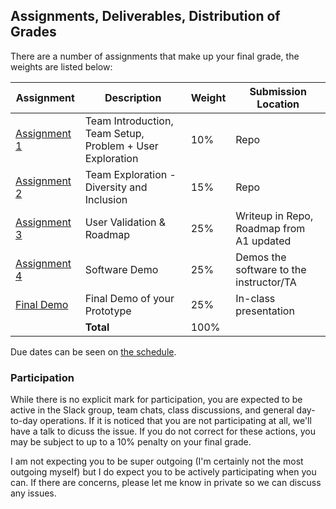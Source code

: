 Assignments, Deliverables, Distribution of Grades
---

There are a number of assignments that make up your final grade, the weights are listed below:

| Assignment | Description | Weight | Submission Location |
| --- | --- | --- | --- |
| [Assignment 1](a1.md) | Team Introduction, Team Setup, Problem + User Exploration | 10% | Repo |
| [Assignment 2](a2.md) | Team Exploration - Diversity and Inclusion | 15% | Repo |
| [Assignment 3](a3.md) | User Validation & Roadmap | 25% | Writeup in Repo, Roadmap from A1 updated |
| [Assignment 4](a4.md) | Software Demo | 25% | Demos the software to the instructor/TA |
| [Final Demo](final_demo.md) | Final Demo of your Prototype | 25% | In-class presentation |
| | **Total** | 100% | |

Due dates can be seen on [the schedule](/schedule.md).

### Participation

While there is no explicit mark for participation, you are expected to be active in the Slack group, team chats, class discussions, and general day-to-day operations. If it is noticed that you are not participating at all, we'll have a talk to dicuss the issue. If you do not correct for these actions, you may be subject to up to a 10% penalty on your final grade.

I am not expecting you to be super outgoing (I'm certainly not the most outgoing myself) but I do expect you to be actively participating when you can. If there are concerns, please let me know in private so we can discuss any issues.
